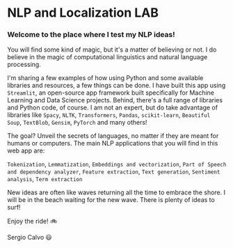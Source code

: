 # NLP and Localization LAB
### Welcome to the place where I test my NLP ideas!
You will find some kind of magic, but it's a matter of believing or not. I do believe in the magic of computational linguistics and natural language processing.

I'm sharing a few examples of how using Python and some available libraries and resources, a few things can be done. I have built this app using `Streamlit`, an open-source app framework built specifically for Machine Learning and Data Science projects. Behind, there's a full range of libraries and Python code, of course. I am not an expert, but do take advantage of libraries like `Spacy`, `NLTK`, `Transformers`, `Pandas`, `scikit-learn`, `Beautiful Soup`, `TextBlob`, `Gensim`, `PyTorch` and many others!

The goal? Unveil the secrets of languages, no matter if they are meant for humans or computers. The main NLP applications that you will find in this web app are:

`Tokenization`, `Lemmatization`, `Embeddings and vectorization`, `Part of Speech and dependency analyzer`, `Feature extraction`, `Text generation`, `Sentiment analysis`, `Term extraction`

New ideas are often like waves returning all the time to embrace the shore. I will be in the beach waiting for the new wave. There is plenty of ideas to surf!
    
Enjoy the ride! 	:bike:

Sergio Calvo :smiley: 
